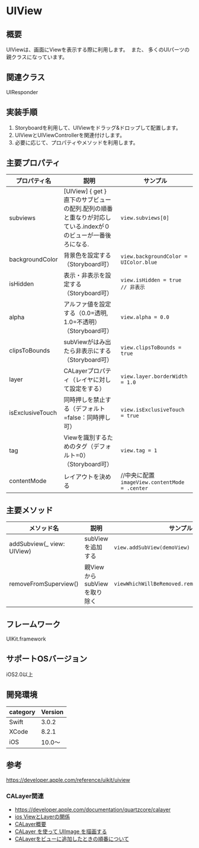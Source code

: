 # UIView

## 概要
UIViewは、画面にViewを表示する際に利用します。 
また、 多くのUIパーツの親クラスになっています。

## 関連クラス
UIResponder

## 実装手順
1. Storyboardを利用して、UIViewをドラッグ&ドロップして配置します。
2. UIViewとUIViewControllerを関連付けします。
3. 必要に応じて、プロパティやメソッドを利用します。

## 主要プロパティ

|プロパティ名|説明|サンプル|
|---|---|---|
| subviews |  [UIView] { get } <br> 直下のサブビューの配列.配列の順番と重なりが対応している.indexが０のビューが一番後ろになる. | `view.subviews[0]` |
|backgroundColor | 背景色を設定する（Storyboard可） | `view.backgroundColor = UIColor.blue` |
|isHidden | 表示・非表示を設定する（Storyboard可） | `view.isHidden = true // 非表示` |
|alpha | アルファ値を設定する（0.0=透明, 1.0=不透明）（Storyboard可） | `view.alpha = 0.0` |
|clipsToBounds | subViewがはみ出たら非表示にする（Storyboard可） | `view.clipsToBounds = true` |
|layer | CALayerプロパティ（レイヤに対して設定をする） | `view.layer.borderWidth = 1.0`|
|isExclusiveTouch | 同時押しを禁止する（デフォルト=false：同時押し可） | `view.isExclusiveTouch = true`|
|tag | Viewを識別するためのタグ（デフォルト=0）（Storyboard可） | `view.tag = 1`|
|contentMode | レイアウトを決める | //中央に配置 <br>`imageView.contentMode = .center` |

## 主要メソッド

|メソッド名|説明|サンプル|
|---|---|---|
| addSubview(_ view: UIView) | subViewを追加する  |`view.addSubView(demoView)`  |
| removeFromSuperview() | 親ViewからsubViewを取り除く  |`viewWhichWillBeRemoved.removeFromSuperview()`  |

## フレームワーク

UIKit.framework

## サポートOSバージョン

iOS2.0以上

## 開発環境

| category | Version |
|---|---|
| Swift | 3.0.2 |
| XCode | 8.2.1 |
| iOS | 10.0〜 |

## 参考
https://developer.apple.com/reference/uikit/uiview

### CALayer関連
- https://developer.apple.com/documentation/quartzcore/calayer
- [ios ViewとLayerの関係](https://www.indetail.co.jp/blog/ios-view-layer/)
- [CALayer概要](http://qiita.com/ykyouhei/items/bbec22eb104f5cdf7a6f)
- [CALayer を使って UIImage を描画する](http://akisute.com/2010/08/calayer-uiimage.html)
- [CALayerをビューに追加したときの順番について](http://obc-fight.blogspot.jp/2012/09/CALayer-add-layer-order.html)

